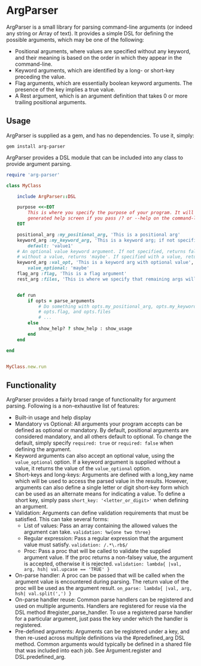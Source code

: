 # ArgParser

ArgParser is a small library for parsing command-line arguments (or indeed any string or Array of text).
It provides a simple DSL for defining the possible arguments, which may be one of the following:
* Positional arguments, where values are specified without any keyword, and their meaning is based on the
  order in which they appear in the command-line.
* Keyword arguments, which are identified by a long- or short-key preceding the value.
* Flag arguments, which are essentially boolean keyword arguments. The presence of the key implies a true
  value.
* A Rest argument, which is an argument definition that takes 0 or more trailing positional arguments.

## Usage

ArgParser is supplied as a gem, and has no dependencies. To use it, simply:
```
gem install arg-parser
```

ArgParser provides a DSL module that can be included into any class to provide argument parsing.

```ruby
require 'arg-parser'

class MyClass

    include ArgParser::DSL

    purpose <<-EOT
        This is where you specify the purpose of your program. It will be displayed in the
        generated help screen if you pass /? or --help on the command-line.
    EOT

    positional_arg :my_positional_arg, 'This is a positional arg'
    keyword_arg :my_keyword_arg, 'This is a keyword arg; if not specified, returns value1',
        default: 'value1'
    # An optional value keyword argument. If not specified, returns false. If specified
    # without a value, returns 'maybe'. If specified with a value, returns the value.
    keyword_arg :val_opt, 'This is a keyword arg with optional value',
        value_optional: 'maybe'
    flag_arg :flag, 'This is a flag argument'
    rest_arg :files, 'This is where we specify that remaining args will be collected in an array'


    def run
        if opts = parse_arguments
            # Do something with opts.my_positional_arg, opts.my_keyword_arg,
            # opts.flag, and opts.files
            # ...
        else
            show_help? ? show_help : show_usage
        end
    end

end


MyClass.new.run

```

## Functionality

ArgParser provides a fairly broad range of functionality for argument parsing. Following is a non-exhaustive
list of features:
* Built-in usage and help display
* Mandatory vs Optional: All arguments your program accepts can be defined as optional or mandatory.
  By default, positional arguments are considered mandatory, and all others default to optional. To change
  the default, simply specify `required: true` or `required: false` when defining the argument.
* Keyword arguments can also accept an optional value, using the `value_optional` option. If a keyword
  argument is supplied without a value, it returns the value of the `value_optional` option.
* Short-keys and long-keys: Arguments are defined with a long_key name which will be used to access the
  parsed value in the results. However, arguments can also define a single letter or digit short-key form
  which can be used as an alternate means for indicating a value. To define a short key, simply pass
  `short_key: '<letter_or_digit>'` when defining an argument.
* Validation: Arguments can define validation requirements that must be satisfied. This can take several
  forms:
     - List of values: Pass an array containing the allowed values the argument can take.
       `validation: %w{one two three}`
     - Regular expression: Pass a regular expression that the argument value must satisfy.
       `validation: /.*\.rb$/`
     - Proc: Pass a proc that will be called to validate the supplied argument value. If the proc returns
       a non-falsey value, the argument is accepted, otherwise it is rejected.
       `validation: lambda{ |val, arg, hsh| val.upcase == 'TRUE' }`
* On-parse handler: A proc can be passed that will be called when the argument value is encountered
  during parsing. The return value of the proc will be used as the argument result.
  `on_parse: lambda{ |val, arg, hsh| val.split(',') }`
* On-parse handler reuse: Common parse handlers can be registered and used on multiple arguments.
  Handlers are registered for reuse via the DSL method #register_parse_handler. To use a registered
  parse handler for a particular argument, just pass the key under which the handler is registered.
* Pre-defined arguments: Arguments can be registered under a key, and then re-used across multiple
  definitions via the #predefined_arg DSL method. Common arguments would typically be defined in a
  shared file that was included into each job. See Argument.register and DSL.predefined_arg.
